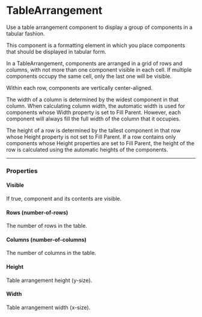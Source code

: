 # TableArrangement

Use a table arrangement component to display a group of components in a tabular fashion.

This component is a formatting element in which you place components that should be displayed in tabular form.

In a TableArrangement, components are arranged in a grid of rows and columns, with not more than one component visible in each cell. If multiple components occupy the same cell, only the last one will be visible.

Within each row, components are vertically center-aligned.

The width of a column is determined by the widest component in that column. When calculating column width, the automatic width is used for components whose Width property is set to Fill Parent. However, each component will always fill the full width of the column that it occupies.

The height of a row is determined by the tallest component in that row whose Height property is not set to Fill Parent. If a row contains only components whose Height properties are set to Fill Parent, the height of the row is calculated using the automatic heights of the components.

---

### Properties

#### Visible

If true, component and its contents are visible.

#### Rows (number-of-rows)

The number of rows in the table.

#### Columns (number-of-columns)

The number of columns in the table.

#### Height

Table arrangement height (y-size).

#### Width

Table arrangement width (x-size).
